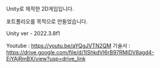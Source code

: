 Unity로 제작한 2D게임입니다.

포트폴리오를 목적으로 만들었습니다.

Unity ver - 2022.3.8f1

Youtube : https://youtu.be/aYQgJVTN2QM
기술서 : https://drive.google.com/file/d/1IShkdVI6rB97RMiDV8agd4-EjYAjRmBX/view?usp=drive_link
